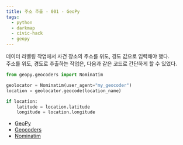 ```yaml
---
title: 주소 추출 - 001 - GeoPy
tags:
  - python
  - darkmap
  - civic-hack
  - geopy
---
```


데이터 라벨링 작업에서 사건 장소의 주소를 위도, 경도 값으로 입력해야 했다.  
주소를 위도, 경도로 추출하는 작업은, 다음과 같은 코드로 간단하게 할 수 있었다.  

```python
from geopy.geocoders import Nominatim

geolocator = Nominatim(user_agent="my_geocoder")
location = geolocator.geocode(location_name)

if location:
	latitude = location.latitude
	longitude = location.longitude
```

- [GeoPy](https://geopy.readthedocs.io/en/stable/)
- [Geocoders](https://geopy.readthedocs.io/en/stable/#module-geopy.geocoders)
- [Nominatim](https://geopy.readthedocs.io/en/stable/#nominatim)

